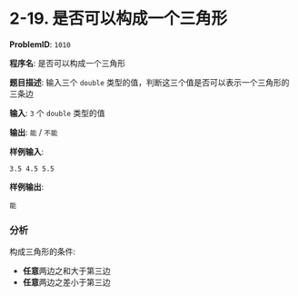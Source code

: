 # 2-19. 是否可以构成一个三角形

**ProblemID**: `1010`

**程序名**: 是否可以构成一个三角形

**题目描述**: 输入三个 `double` 类型的值，判断这三个值是否可以表示一个三角形的三条边

**输入**: `3` 个 `double` 类型的值

**输出**: `能` / `不能`

**样例输入**:
```text
3.5 4.5 5.5
```

**样例输出**:
```text
能
```


### 分析

构成三角形的条件:
- **任意**两边之和大于第三边
- **任意**两边之差小于第三边
